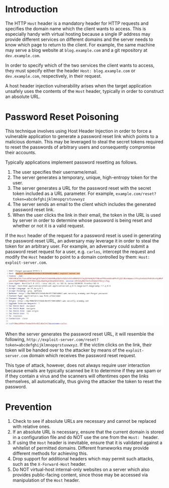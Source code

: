 # Introduction

The HTTP `Host` header is a mandatory header for HTTP requests and specifies the domain name which the client wants to access. This is especially handy with virtual hosting because a single IP address may provide different services on different domains and the server needs to know which page to return to the client. For example, the same machine may serve a blog website at `blog.example.com` and a git repository at `dev.example.com`. 

In order to specify which of the two services the client wants to access, they must specify either the header `Host: blog.example.com` or `dev.example.com`, respectively, in their request.

A host header injection vulnerability arises when the target application unsafely uses the contents of the `Host` header, typically in order to construct an absolute URL.

# Password Reset Poisoning

This technique involves using Host Header Injection in order to force a vulnerable application to generate a password reset link which points to a malicious domain. This may be leveraged to steal the secret tokens required to reset the passwords of arbitrary users and consequently compromise their accounts.

Typically applications implement password resetting as follows.

1. The user specifies their username/email.
2. The server generates a temporary, unique, high-entropy token for the user.
3. The server generates a URL for the password reset with the secret token included as a URL parameter. For example, `example.com/reset?token=abcdefghijklmnopqrstuvwxyz`
4. The server sends an email to the client which includes the generated password reset link.
5. When the user clicks the link in their email, the token in the URL is used by server in order to determine whose password is being reset and whether or not it is a valid request.

If the `Host` header of the request for a password reset is used in generating the password reset URL, an adversary may leverage it in order to steal the token for an arbitrary user. For example, an adversary could submit a password reset request for a user, e.g. `carlos`, intercept the request and modify the `Host` header to point to a domain controlled by them: `Host: exploit-server.com`.

![](Resources/Images/Host%20Header%20Injection/Password%20Reset%20Request.jpg)

When the server generates the password reset URL, it will resemble the following, `http://exploit-server.com/reset?token=abcdefghijklmnopqrstuvwxyz`. If the victim clicks on the link, their token will be handed over to the attacker by means of the `exploit-server.com` domain which receives the password reset request. 

This type of attack, however, does not always require user interaction because emails are typically scanned be it to determine if they are spam or if they contain a virus and the scanners will oftentimes open the links themselves, all automatically, thus giving the attacker the token to reset the password.

# Prevention
1. Check to see if absolute URLs are necessary and cannot be replaced with relative ones. 
2. If an absolute URL is necessary, ensure that the current domain is stored in a configuration file and do NOT use the one from the `Host: ` header.
3. If using the `Host` header is inevitable, ensure that it is validated against a whitelist of permitted domains. Different frameworks may provide different methods for achieving this.
4. Drop support for additional headers which may permit such attacks, such as the `X-Forward-Host` header.
5. Do NOT virtual-host internal-only websites on a server which also provides public-facing content, since those may be accessed via manipulation of the `Host` header.
